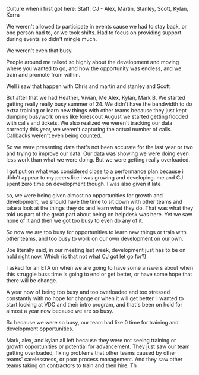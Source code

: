 Culture when i first got here: 
Staff: CJ - Alex, Martin, Stanley, Scott, Kylan, Korra

We weren't allowed to participate in events cause we had to stay back, or one person had to, or we took shifts. Had to focus on providing support during events so didn't mingle much.

We weren't even that busy. 

People around me talked so highly about the development and moving where you wanted to go, and how the opportunity was endless, and we train and promote from within.

Well i saw that happen with Chris and martin and stanley and Scott

But after that we had Heather, Vivian, Me Alex, Kylan, Mark B.
We started getting really really busy summer of 24. 
We didn't have the bandwidth to do extra training or learn new things with other teams because they just kept dumping busywork on us like forescout
August we started getting flooded with calls and tickets.
We also realized we weren't tracking our data correctly this year, we weren't capturing the actual number of calls. Callbacks weren't even being counted.

So we were presenting data that's not been accurate for the last year or two and trying to improve our data. Our data was showing we were doing even less work than what we were doing. But we were getting really overloaded.

I got put on what was considered close to a performance plan because i didn't appear to my peers like i was growing and developing. 
me and CJ spent zero time on development though. 
I was also given it late

so, we were being given almost no opportunities for growth and development, we should have the time to sit down with other teams and take a look at the things they do and learn what they do. That was what they told us part of the great part about being on helpdesk was here. Yet we saw none of it and then we got too busy to even do any of it.

So now we are too busy for opportunities to learn new things or train with other teams, and too busy to work on our own development on our own. 

Joe literally said, in our meeting last week, development just has to be on hold right now. Which (is that not what CJ got let go for?)

 I asked for an ETA on when we are going to have some answers about when this struggle buss time is going to end or get better, or have some hope that there will be change.

A year now of being too busy and too overloaded and too stressed constantly with no hope for change or when it will get better. I wanted to start looking at VDC and their intro program, and that's been on hold for almost a year now because we are so busy.

So because we were so busy, our team had like 0 time for training and development opportunities. 

Mark, alex, and kylan all left because they were not seeing training or growth opportunities or potential for advancement. 
They just saw our team getting overloaded, fixing problems that other teams caused by other teams' carelessness, or poor process management.
And they saw other teams taking on contractors to train and then hire. Th




